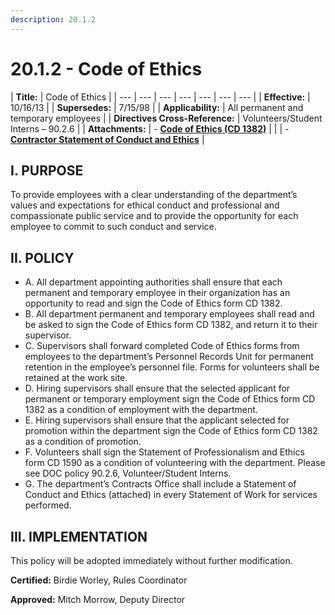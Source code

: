 ```yaml
---
description: 20.1.2
---
```


# 20.1.2 - Code of Ethics

| **Title:** | Code of Ethics |
| --- | --- | --- | --- | --- | --- | --- |
| **Effective:** | 10/16/13 |
| **Supersedes:** | 7/15/98 |
| **Applicability:** | All permanent and temporary employees |
| **Directives Cross-Reference:** | Volunteers/Student Interns – 90.2.6 |
| **Attachments:** | - [**Code of Ethics \(CD 1382\)**](./) |
|  | - [**Contractor Statement of Conduct and Ethics**](contractor.md) |

## **I. PURPOSE**

To provide employees with a clear understanding of the department’s values and expectations for ethical conduct and professional and compassionate public service and to provide the opportunity for each employee to commit to such conduct and service.

## II. POLICY

* A. All department appointing authorities shall ensure that each permanent and temporary employee in their organization has an opportunity to read and sign the Code of Ethics form CD 1382.  
* B. All department permanent and temporary employees shall read and be asked to sign the Code of Ethics form CD 1382, and return it to their supervisor. 
* C. Supervisors shall forward completed Code of Ethics forms from employees to the department’s Personnel Records Unit for permanent retention in the employee’s personnel file. Forms for volunteers shall be retained at the work site. 
* D. Hiring supervisors shall ensure that the selected applicant for permanent or temporary employment sign the Code of Ethics form CD 1382 as a condition of employment with the department.  
* E. Hiring supervisors shall ensure that the applicant selected for promotion within the department sign the Code of Ethics form CD 1382 as a condition of promotion.  
* F. Volunteers shall sign the Statement of Professionalism and Ethics form CD 1590 as a condition of volunteering with the department. Please see DOC policy 90.2.6, Volunteer/Student Interns.  
* G. The department’s Contracts Office shall include a Statement of Conduct and Ethics \(attached\) in every Statement of Work for services performed. 

## **III. IMPLEMENTATION**

This policy will be adopted immediately without further modification.

**Certified:** Birdie Worley, Rules Coordinator

**Approved:** Mitch Morrow, Deputy Director

